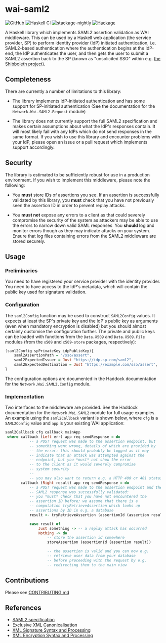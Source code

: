 # wai-saml2

![GitHub](https://img.shields.io/github/license/mbg/wai-saml2)
![Haskell CI](https://github.com/mbg/wai-saml2/workflows/Haskell/badge.svg?branch=master)
![stackage-nightly](https://github.com/mbg/wai-saml2/workflows/stackage-nightly/badge.svg)
[![Hackage](https://img.shields.io/hackage/v/wai-saml2)](https://hackage.haskell.org/package/wai-saml2)

A Haskell library which implements SAML2 assertion validation as WAI middleware. This can be used by a Haskell web application (the service provider, SP) to perform identity provider (IdP) initiated authentication, i.e. SAML2-based authentication where the authentication begins at the IdP-end, the IdP authenticates the user, and then gets the user to submit a SAML2 assertion back to the SP (known as "unsolicited SSO" within e.g. [the Shibboleth project](https://wiki.shibboleth.net/confluence/display/IDP30/UnsolicitedSSOConfiguration#UnsolicitedSSOConfiguration-SAML2.0)).

## Completeness

There are currently a number of limitations to this library:

* The library implements IdP-initiated authentication and has some support for SP-initiated authentication (See the documentation for the `Network.Wai.SAML2.Request` module)

* The library does not currently support the full SAML2 specification and makes certain assumptions about what the IdP's responses contain. It will most likely fail with any IdPs which do not send responses in the same format. If you wish to use this library and encounter problems with your IdP, please open an issue or a pull request which implements support accordingly.

## Security

The library is estimated to be sufficiently robust for use in a production environment. If you wish to implement this middleware, please note the following:

* You __must__ store IDs of assertions you see. If an assertion is successfully validated by this library, you __must__ check that you have not previously seen the assertion ID in order to prevent replay attacks.

* You __must not__ expose any errors to a client as that could severely compromise the security of the system as attackers may be able to use the errors to narrow down valid SAML responses. You __should__ log and monitor errors though as they may indicate attacks on your system. Ensure that log files containing errors from the SAML2 middleware are stored securely.

## Usage

### Preliminaries

You need to have registered your service provider with the identity provider. You need to have access to the IdP's metadata, which will contain the public key used for signature validation.

### Configuration

The `saml2Config` function may be used to construct `SAML2Config` values. It expects at least the SP's private key and the IdP's public key as arguments (even when mandatory encryption is disabled) but you should almost certainly customise the configuration further. The private and public keys can be loaded with functions from the `Data.X509` and `Data.X509.File` modules (from the `x509` and `x509-store` packages, respectively):

```haskell
(saml2Config spPrivateKey idpPublicKey){
    saml2AssertionPath = "/sso/assert",
    saml2ExpectedIssuer = Just "https://idp.sp.com/saml2",
    saml2ExpectedDestination = Just "https://example.com/sso/assert",
}
```

The configuration options are documented in the Haddock documentation for the `Network.Wai.SAML2.Config` module.

### Implementation

Two interfaces to the middleware are provided. See the Haddock documentation for the `Network.Wai.SAML2` module for full usage examples. An example using the `saml2Callback` variant is shown below, where `cfg` is a `SAML2Config` value and `app` is your existing WAI application:

```haskell
saml2Callback cfg callback mainApp
 where callback (Left err) app req sendResponse = do
           -- a POST request was made to the assertion endpoint, but
           -- something went wrong, details of which are provided by
           -- the error: this should probably be logged as it may
           -- indicate that an attack was attempted against the
           -- endpoint, but you *must* not show the error
           -- to the client as it would severely compromise
           -- system security
           --
           -- you may also want to return e.g. a HTTP 400 or 401 status
       callback (Right result) app req sendResponse = do
           -- a POST request was made to the assertion endpoint and the
           -- SAML2 response was successfully validated:
           -- you *must* check that you have not encountered the
           -- assertion ID before; we assume that there is a
           -- computation tryRetrieveAssertion which looks up
           -- assertions by ID in e.g. a database
           result <- tryRetrieveAssertion (assertionId (assertion result))

           case result of
               Just something -> -- a replay attack has occurred
               Nothing -> do
                   -- store the assertion id somewhere
                   storeAssertion (assertionId (assertion result))

                   -- the assertion is valid and you can now e.g.
                   -- retrieve user data from your database
                   -- before proceeding with the request by e.g.
                   -- redirecting them to the main view
```

## Contributions

Please see [CONTRIBUTING.md](CONTRIBUTING.md)

## References

* [SAML2 specification](http://docs.oasis-open.org/security/saml/Post2.0/sstc-saml-tech-overview-2.0.html)
* [Exclusive XML Canonicalisation](https://www.w3.org/TR/xml-exc-c14n/)
* [XML Signature Syntax and Processing](https://www.w3.org/TR/xmldsig-core1/)
* [XML Encryption Syntax and Processing](https://www.w3.org/TR/2002/REC-xmlenc-core-20021210/Overview.html)

